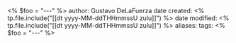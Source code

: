 <% $foo = "---" %>
author: Gustavo DeLaFuerza
date created: <% tp.file.include("[[dt yyyy-MM-ddTHHmmssU zulu]]") %>
date modified: <% tp.file.include("[[dt yyyy-MM-ddTHHmmssU zulu]]") %>
aliases:
tags: 
<% $foo = "---" %>
